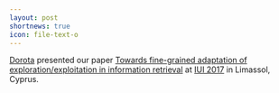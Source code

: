 ```yaml
---
layout: post
shortnews: true
icon: file-text-o
---
```

[Dorota][] presented our paper
[Towards fine-grained adaptation of exploration/exploitation in information retrieval][paper]
at [IUI 2017][iui] in Limassol, Cyprus.

[dorota]: https://twitter.com/dorota_glowacka
[paper]: http://doi.acm.org/10.1145/3025171.3025205
[iui]: https://iui.acm.org/2017/


